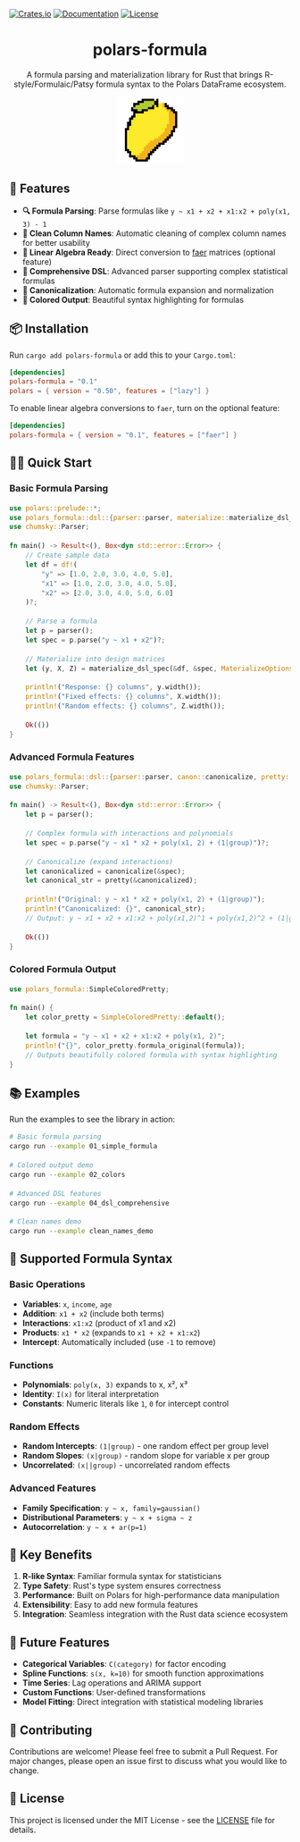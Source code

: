 
[![Crates.io](https://img.shields.io/crates/v/polars-formula.svg)](https://crates.io/crates/polars-formula)
[![Documentation](https://docs.rs/polars-formula/badge.svg)](https://docs.rs/polars-formula)
[![License](https://img.shields.io/crates/l/polars-formula.svg)](LICENSE)

<h1 align="center">polars-formula</h1>

<p align="center">A formula parsing and materialization library for Rust that brings R-style/Formulaic/Patsy formula syntax to the Polars DataFrame ecosystem.</p>

<p align="center">
  <img src="img/mango_pixel.png" alt="logo" width="120">
</p>

## 🚀 Features

- **🔍 Formula Parsing**: Parse formulas like `y ~ x1 + x2 + x1:x2 + poly(x1, 3) - 1`
- **🧹 Clean Column Names**: Automatic cleaning of complex column names for better usability
- **🧮 Linear Algebra Ready**: Direct conversion to [faer](https://github.com/sarah-quinones/faer-rs) matrices (optional feature)
- **🎯 Comprehensive DSL**: Advanced parser supporting complex statistical formulas
- **🔄 Canonicalization**: Automatic formula expansion and normalization
- **🎨 Colored Output**: Beautiful syntax highlighting for formulas

## 📦 Installation

Run `cargo add polars-formula` or add this to your `Cargo.toml`:

```toml
[dependencies]
polars-formula = "0.1"
polars = { version = "0.50", features = ["lazy"] }
```

To enable linear algebra conversions to `faer`, turn on the optional feature:

```toml
[dependencies]
polars-formula = { version = "0.1", features = ["faer"] }
```

## 🏃‍♂️ Quick Start

### Basic Formula Parsing

```rust
use polars::prelude::*;
use polars_formula::dsl::{parser::parser, materialize::materialize_dsl_spec};
use chumsky::Parser;

fn main() -> Result<(), Box<dyn std::error::Error>> {
    // Create sample data
    let df = df!(
        "y" => [1.0, 2.0, 3.0, 4.0, 5.0],
        "x1" => [1.0, 2.0, 3.0, 4.0, 5.0],
        "x2" => [2.0, 3.0, 4.0, 5.0, 6.0]
    )?;

    // Parse a formula
    let p = parser();
    let spec = p.parse("y ~ x1 + x2")?;

    // Materialize into design matrices
    let (y, X, Z) = materialize_dsl_spec(&df, &spec, MaterializeOptions::default())?;

    println!("Response: {} columns", y.width());
    println!("Fixed effects: {} columns", X.width());
    println!("Random effects: {} columns", Z.width());

    Ok(())
}
```

### Advanced Formula Features

```rust
use polars_formula::dsl::{parser::parser, canon::canonicalize, pretty::pretty};
use chumsky::Parser;

fn main() -> Result<(), Box<dyn std::error::Error>> {
    let p = parser();
    
    // Complex formula with interactions and polynomials
    let spec = p.parse("y ~ x1 * x2 + poly(x1, 2) + (1|group)")?;
    
    // Canonicalize (expand interactions)
    let canonicalized = canonicalize(&spec);
    let canonical_str = pretty(&canonicalized);
    
    println!("Original: y ~ x1 * x2 + poly(x1, 2) + (1|group)");
    println!("Canonicalized: {}", canonical_str);
    // Output: y ~ x1 + x2 + x1:x2 + poly(x1,2)^1 + poly(x1,2)^2 + (1|group)

    Ok(())
}
```

### Colored Formula Output

```rust
use polars_formula::SimpleColoredPretty;

fn main() {
    let color_pretty = SimpleColoredPretty::default();
    
    let formula = "y ~ x1 + x2 + x1:x2 + poly(x1, 2)";
    println!("{}", color_pretty.formula_original(formula));
    // Outputs beautifully colored formula with syntax highlighting
}
```

## 📚 Examples

Run the examples to see the library in action:

```bash
# Basic formula parsing
cargo run --example 01_simple_formula

# Colored output demo
cargo run --example 02_colors

# Advanced DSL features
cargo run --example 04_dsl_comprehensive

# Clean names demo
cargo run --example clean_names_demo
```

## 🔧 Supported Formula Syntax

### Basic Operations
- **Variables**: `x`, `income`, `age`
- **Addition**: `x1 + x2` (include both terms)
- **Interactions**: `x1:x2` (product of x1 and x2)
- **Products**: `x1 * x2` (expands to `x1 + x2 + x1:x2`)
- **Intercept**: Automatically included (use `-1` to remove)

### Functions
- **Polynomials**: `poly(x, 3)` expands to x, x², x³
- **Identity**: `I(x)` for literal interpretation
- **Constants**: Numeric literals like `1`, `0` for intercept control

### Random Effects
- **Random Intercepts**: `(1|group)` - one random effect per group level
- **Random Slopes**: `(x|group)` - random slope for variable x per group
- **Uncorrelated**: `(x||group)` - uncorrelated random effects

### Advanced Features
- **Family Specification**: `y ~ x, family=gaussian()`
- **Distributional Parameters**: `y ~ x + sigma ~ z`
- **Autocorrelation**: `y ~ x + ar(p=1)`

## 🎯 Key Benefits

1. **R-like Syntax**: Familiar formula syntax for statisticians
2. **Type Safety**: Rust's type system ensures correctness
3. **Performance**: Built on Polars for high-performance data manipulation
4. **Extensibility**: Easy to add new formula features
5. **Integration**: Seamless integration with the Rust data science ecosystem

## 🔮 Future Features

- **Categorical Variables**: `C(category)` for factor encoding
- **Spline Functions**: `s(x, k=10)` for smooth function approximations
- **Time Series**: Lag operations and ARIMA support
- **Custom Functions**: User-defined transformations
- **Model Fitting**: Direct integration with statistical modeling libraries

## 🤝 Contributing

Contributions are welcome! Please feel free to submit a Pull Request. For major changes, please open an issue first to discuss what you would like to change.

## 📄 License

This project is licensed under the MIT License - see the [LICENSE](LICENSE) file for details.
